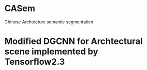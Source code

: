 # CASem
Chinese Archtecture semantic segmentation
# Modified DGCNN for Archtectural scene implemented by Tensorflow2.3
